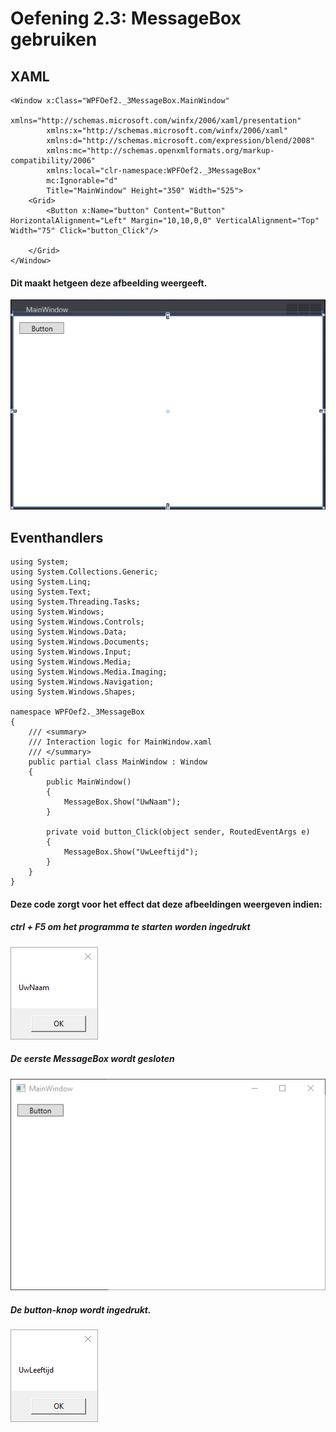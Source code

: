 # Oefening 2.3: MessageBox gebruiken

## XAML

```
<Window x:Class="WPFOef2._3MessageBox.MainWindow"
        xmlns="http://schemas.microsoft.com/winfx/2006/xaml/presentation"
        xmlns:x="http://schemas.microsoft.com/winfx/2006/xaml"
        xmlns:d="http://schemas.microsoft.com/expression/blend/2008"
        xmlns:mc="http://schemas.openxmlformats.org/markup-compatibility/2006"
        xmlns:local="clr-namespace:WPFOef2._3MessageBox"
        mc:Ignorable="d"
        Title="MainWindow" Height="350" Width="525">
    <Grid>
        <Button x:Name="button" Content="Button" HorizontalAlignment="Left" Margin="10,10,0,0" VerticalAlignment="Top" Width="75" Click="button_Click"/>

    </Grid>
</Window>
```

#### Dit maakt hetgeen deze afbeelding weergeeft.

![afbeelding](https://github.com/MathiasV-immalle/portfolio/blob/master/AfbeeldingenGithub/Oef2.3/2016-11-11%2009_57_37-WPFOef2.3MessageBox%20-%20Microsoft%20Visual%20Studio.png)

## Eventhandlers

```
using System;
using System.Collections.Generic;
using System.Linq;
using System.Text;
using System.Threading.Tasks;
using System.Windows;
using System.Windows.Controls;
using System.Windows.Data;
using System.Windows.Documents;
using System.Windows.Input;
using System.Windows.Media;
using System.Windows.Media.Imaging;
using System.Windows.Navigation;
using System.Windows.Shapes;

namespace WPFOef2._3MessageBox
{
    /// <summary>
    /// Interaction logic for MainWindow.xaml
    /// </summary>
    public partial class MainWindow : Window
    {
        public MainWindow()
        {
            MessageBox.Show("UwNaam");
        }

        private void button_Click(object sender, RoutedEventArgs e)
        {
            MessageBox.Show("UwLeeftijd");
        }
    }
}
```

#### Deze code zorgt voor het effect dat deze afbeeldingen weergeven indien:

##### ctrl + F5 om het programma te starten worden ingedrukt

![UwNaam](https://github.com/MathiasV-immalle/portfolio/blob/master/AfbeeldingenGithub/Oef2.3/2016-11-11%2009_59_25-.png)

##### De eerste MessageBox wordt gesloten

![MainWindow](https://github.com/MathiasV-immalle/portfolio/blob/master/AfbeeldingenGithub/Oef2.3/2016-11-11%2009_59_47-MainWindow.png)

##### De button-knop wordt ingedrukt.

![UwLeeftijd](https://github.com/MathiasV-immalle/portfolio/blob/master/AfbeeldingenGithub/Oef2.3/2016-11-11%2010_00_08-.png)
